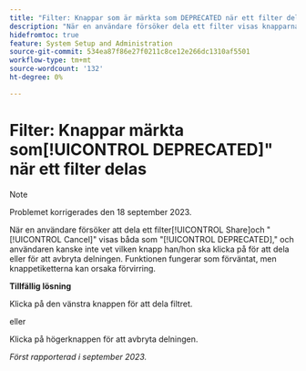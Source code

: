 ```yaml
---
title: "Filter: Knappar som är märkta som DEPRECATED när ett filter delas"
description: "När en användare försöker dela ett filter visas knapparna Dela och Avbryt som DEPRECATED, och användaren kanske inte vet vilken knapp han/hon ska klicka på för att dela eller för att avbryta delningen. Funktionen fungerar som förväntat, men knappetiketterna kan orsaka förvirring."
hidefromtoc: true
feature: System Setup and Administration
source-git-commit: 534ea87f86e27f0211c8ce12e266dc1310af5501
workflow-type: tm+mt
source-wordcount: '132'
ht-degree: 0%

---
```



# Filter: Knappar märkta som[!UICONTROL DEPRECATED]&quot; när ett filter delas

>[!NOTE]
>
>Problemet korrigerades den 18 september 2023.

När en användare försöker att dela ett filter[!UICONTROL Share]och &quot;[!UICONTROL Cancel]&quot; visas båda som &quot;[!UICONTROL DEPRECATED],&quot; och användaren kanske inte vet vilken knapp han/hon ska klicka på för att dela eller för att avbryta delningen. Funktionen fungerar som förväntat, men knappetiketterna kan orsaka förvirring.

**Tillfällig lösning**

Klicka på den vänstra knappen för att dela filtret.

eller

Klicka på högerknappen för att avbryta delningen.

_Först rapporterad i september 2023._
